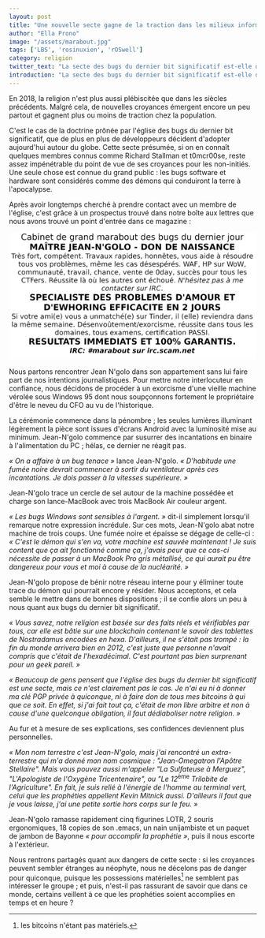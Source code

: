 ```yaml
---
layout: post
title: "Une nouvelle secte gagne de la traction dans les milieux informatiques"
author: "Ella Prono"
image: "/assets/marabout.jpg"
tags: ['LBS', 'rosinuxien', 'rOSwell']
category: religion
twitter_text: "La secte des bugs du dernier bit significatif est-elle dangereuse ?"
introduction: "La secte des bugs du dernier bit significatif est-elle dangereuse ?"
---
```


En 2018, la religion n'est plus aussi plébiscitée que dans les siècles
précédents. Malgré cela, de nouvelles croyances émergent encore un peu partout
et gagnent plus ou moins de traction chez la population.

C'est le cas de la doctrine prônée par l'église des bugs du dernier bit significatif, que
de plus en plus de développeurs décident d'adopter aujourd'hui autour du globe.
Cette secte présumée, si on en connaît quelques membres connus comme Richard
Stallman et t0mcr00se, reste assez impénétrable du point de vue de ses
croyances pour les non-initiés. Une seule chose est connue du grand public :
les bugs software et hardware sont considérés comme des démons qui conduiront
la terre à l'apocalypse.

Après avoir longtemps cherché à prendre contact avec un membre de l'église,
c'est grâce à un prospectus trouvé dans notre boîte aux lettres que nous avons
trouvé un point d'entrée dans ce magazine :

![Jean N'golo](/assets/jean-ngolo.png)

Nous partons rencontrer Jean N'golo dans son appartement sans lui faire part
de nos intentions journalistiques. Pour mettre notre interlocuteur en
confiance, nous décidons de procéder à un exorcisme d'une vieille machine
vérolée sous Windows 95 dont nous soupçonnons fortement le propriétaire d'être
le neveu du CFO au vu de l'historique.

La cérémonie commence dans la pénombre ; les seules lumières illuminant
légèrement la pièce sont issues d'écrans Android avec la luminosité mise au
minimum. Jean-N'golo commence par susurrer des incantations en binaire à
l'alimentation du PC ; hélas, ce dernier ne réagit pas.

*« On a affaire à un bug tenace »* lance Jean-N'golo. *« D'habitude une fumée
noire devrait commencer à sortir du ventilateur après ces incantations. Je dois
passer à la vitesses supérieure. »*

Jean-N'golo trace un cercle de sel autour de la machine possédée et charge son
lance-MacBook avec trois MacBook Air couleur argent.

*« Les bugs Windows sont sensibles à l'argent. »* dit-il simplement lorsqu'il
remarque notre expression incrédule. Sur ces mots, Jean-N'golo abat notre
machine de trois coups. Une fumée noire et épaisse se dégage de celle-ci : *«
C'est le démon qui s'en va, votre machine est sauvée maintenant ! Je suis
content que ça ait fonctionné comme ça, j'avais peur que ce cas-ci nécessite
de passer à un MacBook Pro gris métallisé, ce qui aurait pu être dangereux pour
vous et moi à cause de la nucléarité. »*

Jean-N'golo propose de bénir notre réseau interne pour y éliminer toute trace
du démon qui pourrait encore y résider. Nous acceptons, et cela semble le
mettre dans de bonnes dispositions ; il se confie alors un peu à nous quant aux
bugs du dernier bit significatif.

*« Vous savez, notre religion est basée sur des faits réels et vérifiables par
tous, car elle est bâtie sur une blockchain contenant le savoir des tablettes
de Nostradamus encodées en hexa. D'ailleurs, il ne s'était pas trompé : la fin
du monde arrivera bien en 2012, c'est juste que personne n'avait compris que
c'était de l'hexadécimal. C'est pourtant pas bien surprenant pour un geek
pareil. »*

*« Beaucoup de gens pensent que l'église des bugs du dernier bit
significatif est une secte,
mais ce n'est clairement pas le cas. Je n'ai eu ni à donner ma clé PGP privée à
quiconque, ni à faire don de tous mes bitcoins à qui que ce soit. En effet,
si j'ai fait tout ça, c'était de mon libre arbitre et non à cause d'une
quelconque obligation, il faut dédiaboliser notre religion. »*

Au fur et à mesure de ses explications, ses confidences deviennent plus
personnelles.

*« Mon nom terrestre c'est Jean-N'golo, mais j'ai rencontré un extra-terrestre
qui m'a donné mon nom cosmique : "Jean-Omegatron l'Apôtre Stellaire". Mais vous
pouvez aussi m'appeler "La Sulfateuse à Merguez", "L'Apologiste de l'Oxygène
Tricentenaire", ou "Le 12*<sup>ème</sup> *Trilobite de l'Agriculture". En fait,
je suis relié à l'énergie de l'homme au terminal vert, celui que les prophéties
appellent Kevin Mitnick aussi. D'ailleurs il faut que je vous laisse, j'ai une
petite sortie hors corps sur le feu. »*

Jean-N'golo ramasse rapidement cinq figurines LOTR, 2 souris ergonomiques, 18
copies de son .emacs, un nain unijambiste et un paquet de jambon de Bayonne
*« pour accomplir la prophétie »*, puis il nous escorte à l'extérieur.

Nous rentrons partagés quant aux dangers de cette secte : si les croyances
peuvent sembler étranges au néophyte, nous ne décelons pas de danger pour
quiconque, puisque les possessions matérielles[^1] ne semblent pas intéresser
le groupe ; et puis, n'est-il pas rassurant de savoir que dans ce monde,
certains veillent à ce que les prophéties soient accomplies en temps et en
heure ?

[^1]: les bitcoins n'étant pas matériels.

